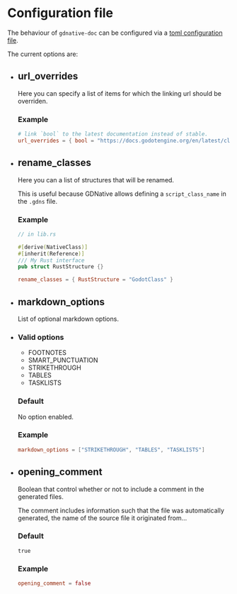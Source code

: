 # Configuration file

The behaviour of `gdnative-doc` can be configured via a [toml configuration file](https://toml.io/en/).

The current options are:

- ## url_overrides

  Here you can specify a list of items for which the linking url should be overriden.

  ### Example

  ```toml
  # link `bool` to the latest documentation instead of stable.
  url_overrides = { bool = "https://docs.godotengine.org/en/latest/classes/class_bool.html" }
  ```

- ## rename_classes

  Here you can a list of structures that will be renamed.

  This is useful because GDNative allows defining a `script_class_name` in the `.gdns` file.

  ### Example

  ```rust
  // in lib.rs

  #[derive(NativeClass)]
  #[inherit(Reference)]
  /// My Rust interface
  pub struct RustStructure {}
  ```

  ```toml
  rename_classes = { RustStructure = "GodotClass" }
  ```

- ## markdown_options

  List of optional markdown options.

- ### Valid options

  - FOOTNOTES
  - SMART_PUNCTUATION
  - STRIKETHROUGH
  - TABLES
  - TASKLISTS

  ### Default

  No option enabled.

  ### Example

  ```toml
  markdown_options = ["STRIKETHROUGH", "TABLES", "TASKLISTS"]
  ```

- ## opening_comment

  Boolean that control whether or not to include a comment in the generated files.

  The comment includes information such that the file was automatically generated, the name of the source file it originated from...

  ### Default

  `true`

  ### Example

  ```toml
  opening_comment = false
  ```
